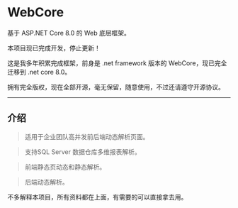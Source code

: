 # WebCore
基于 ASP.NET Core 8.0 的 Web 底层框架。

本项目现已完成开发，停止更新！

这是我多年积累完成框架，前身是 .net framework 版本的 WebCore，现已完全迁移到 .net core 8.0。

 拥有完全版权，现在全部开源，毫无保留，随意使用，不过还请遵守开源协议。

---
## 介绍

> 适用于企业团队高并发前后端动态解析页面。

> 支持SQL Server 数据仓库多维报表解析。

> 前端静态页动态和静态解析。

> 后端动态解析。

不多解释本项目，所有资料都在上面，有需要的可以直接拿去用。